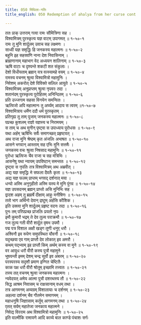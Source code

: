 ```yaml
---
title: 050 मिथिला-गतिः
title_english: 050 Redemption of ahalya from her curse cont

---
```

ततः प्राक् उत्तराम् गत्वा रामः सौमित्रिणा सह ।  
विश्वामित्रम् पुरस्कृत्य यज्ञ वाटम् उपागमत् ॥ १-५०-१  
रामः तु मुनि शार्दूलम् उवाच सह लक्ष्मणः ।  
साध्वी यज्ञ समृद्धिः हि जनकस्य महात्मनः ॥ १-५०-२  
बहूनि इह सहस्राणि नाना देश निवासिनाम् ।  
ब्राह्मणानाम् महाभाग वेद अध्ययन शालिनाम् ॥ १-५०-३  
ऋषि वाटाः च दृश्यन्ते शकटी शत संकुलाः ।  
देशो विधीयताम् ब्रह्मन् यत्र वत्स्यामहे वयम् ॥ १-५०-४  
रामस्य वचनम् श्रुत्वा विश्वामित्रो महामुनिः ।  
निवेशम् अकरोत् देशे विविक्ते सलिल आयुते ॥ १-५०-५  
विश्वामित्रम् अनुप्राप्तम् श्रुत्वा नृपवरः तदा ।  
शतानंदम् पुरस्कृत्य पुरोहितम् अनिन्दितम् ॥ १-५०-६  
प्रति उज्जगाम सहसा विनयेन समन्वितः ।  
ऋत्विजो अपि महात्मानः तु अर्घ्यम् आदाय स त्वरम् ॥१-५०-७  
विश्वामित्राय धर्मेण ददौ धर्म पुरस्कृतम् ।  
प्रतिगृह्य तु ताम् पूजाम् जनकस्य महात्मनः ॥ १-५०-८  
पप्रच्छ कुशलम् राज्ञो यज्ञस्य च निरामयम् ।  
स ताम् च अथ मुनीन् पृष्ट्वा स उपाध्याय पुरोधसः ॥ १-५०-९  
यथा अर्हम् ऋषिभिः सर्वैः समागच्छत् प्रहृष्टवत् ।  
अथ राजा मुनि श्रेष्ठम् कृत अंजलिः अभाषत ॥ १-५०-१०  
आसने भगवान् आस्ताम् सह एभिः मुनि सत्तमैः ।  
जनकस्य वचः श्रुत्वा निषसाद महामुनिः ॥ १-५०-११  
पुरोधा ऋत्विजः चैव राजा च सह मंत्रिभिः ।  
आसनेषु यथा न्यायम् उपविष्टान् समन्ततः ॥ १-५०-१२  
दृष्ट्वा स नृपतिः तत्र विश्वामित्रम् अथ अब्रवीत् ।  
अद्य यज्ञ समृद्धिः मे सफला दैवतैः कृता ॥ १-५०-१३  
अद्य यज्ञ फलम् प्राप्तम् भगवद् दर्शनात् मया ।  
धन्यो अस्मि अनुगृहीतो अस्मि यस्य मे मुनि पुंगव ॥ १-५०-१४  
यज्ञ उपसदनम् ब्रह्मन् प्राप्तो असि मुनिभिः सह ।  
द्वादश अहम् तु ब्रह्मर्षे दीक्षाम् आहुः मनीषिणः ॥ १-५०-१५  
ततो भाग अर्थिनो देवान् द्रष्टुम् अर्हसि कौशिक ।  
इति उक्त्वा मुनि शार्दूलम् प्रहृष्ट वदनः तदा ॥ १-५०-१६  
पुनः तम् परिपप्रच्छ प्रांजलिः प्रयतो नृपः ।  
इमौ कुमारौ भद्रम् ते देव तुल्य पराक्रमौ ॥ १-५०-१७  
गज तुल्य गती वीरौ शार्दूल वृषभ उपमौ ।  
पद्म पत्र विशाल अक्षौ खड्ग तूणी धनुर् धरौ ।  
अश्विनौ इव रूपेण समुपस्थित यौवनौ ॥ १-५०-१८  
यदृच्छया एव गाम् प्राप्तौ देव लोकात् इव अमरौ ।  
कथम् पद्भ्याम् इह प्राप्तौ किम् अर्थम् कस्य वा मुने ॥ १-५०-१९  
वर आयुध धरौ वीरौ कस्य पुत्रौ महामुने ।  
भूषयन्तौ इमम् देशम् चन्द्र सूर्यौ इव अंबरम् ॥ १-५०-२०  
परस्परस्य सदृशौ प्रमाण इन्गित चेष्टितैः ।  
काक पक्ष धरौ वीरौ श्रोतुम् इच्छामि तत्त्वतः ॥ १-५०-२१  
तस्य तत् वचनम् श्रुत्वा जनकस्य महात्मनः ।  
न्यवेदयत् अमेय आत्मा पुत्रौ दशरथस्य तौ ॥ १-५०-२२  
सिद्ध आश्रम निवासम् च राक्षसानाम् वधम् तथा ।  
तत्र आगमनम् अव्यग्रम् विशालायाः च दर्शनम् ॥ १-५०-२३  
अहल्या दर्शनम् चैव गौतमेन समागमम् ।  
महाधनुषि जिज्ञासाम् कर्तुम् आगमनम् तथा ॥ १-५०-२४  
एतत् सर्वम् महातेजा जनकाय महात्मने ।  
निवेद्य विरराम अथ विश्वामित्रो महामुनिः ॥ १-५०-२५  
इति वाल्मीकि रामायणे आदि काव्ये बाल काण्डे पंचाशः सर्गः